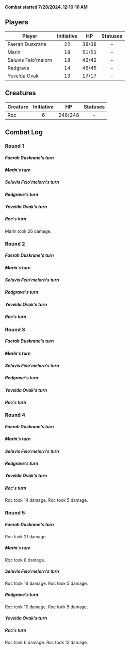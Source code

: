 **Combat started 7/28/2024, 12:10:10 AM**


## Players
| Player | Initiative | HP | Statuses |
| --- | :-: | :-: | :-: |
| Faerah Duskrane | 22 | 38/38 | - |
| Marin | 18 | 51/51 | - |
| Seluvis Felo'melorn | 18 | 42/42 | - |
| Redgrave | 14 | 45/45 | - |
| Yevelda Ovak | 13 | 17/17 | - |
## Creatures
| Creature | Initiative  | HP | Statuses |
| --- | :-: | :-: | :-: |
| Roc | 6 | 248/248 | - |


## Combat Log

### Round 1

##### Faerah Duskrane's turn
##### Marin's turn
##### Seluvis Felo'melorn's turn
##### Redgrave's turn
##### Yevelda Ovak's turn
##### Roc's turn
Marin took 26 damage.
### Round 2
##### Faerah Duskrane's turn
##### Marin's turn
##### Seluvis Felo'melorn's turn
##### Redgrave's turn
##### Yevelda Ovak's turn
##### Roc's turn
### Round 3
##### Faerah Duskrane's turn
##### Marin's turn
##### Seluvis Felo'melorn's turn
##### Redgrave's turn
##### Yevelda Ovak's turn
##### Roc's turn
### Round 4
##### Faerah Duskrane's turn
##### Marin's turn
##### Seluvis Felo'melorn's turn
##### Redgrave's turn
##### Yevelda Ovak's turn
##### Roc's turn
Roc took 14 damage.
Roc took 5 damage.
### Round 5
##### Faerah Duskrane's turn
Roc took 21 damage.
##### Marin's turn
Roc took 8 damage.
##### Seluvis Felo'melorn's turn
Roc took 14 damage.
Roc took 5 damage.
##### Redgrave's turn
Roc took 10 damage.
Roc took 5 damage.
##### Yevelda Ovak's turn
##### Roc's turn
Roc took 6 damage.
Roc took 12 damage.
